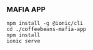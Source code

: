 ### MAFIA APP

````
npm install -g @ionic/cli
cd ./coffeebeans-mafia-app
npm install
ionic serve
````
